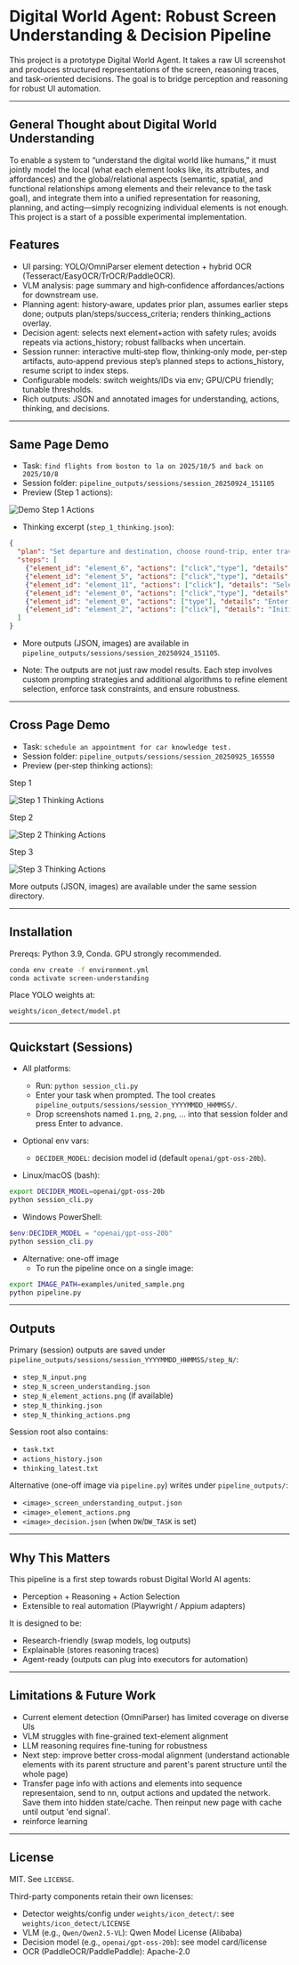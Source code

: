 # Digital World Agent: Robust Screen Understanding & Decision Pipeline

This project is a prototype Digital World Agent. It takes a raw UI screenshot and produces structured representations of the screen, reasoning traces, and task-oriented decisions. The goal is to bridge perception and reasoning for robust UI automation.

---

 

## General Thought about Digital World Understanding

To enable a system to “understand the digital world like humans,” it must jointly model the local (what each element looks like, its attributes, and affordances) and the global/relational aspects (semantic, spatial, and functional relationships among elements and their relevance to the task goal), and integrate them into a unified representation for reasoning, planning, and acting—simply recognizing individual elements is not enough. This project is a start of a possible experimental implementation. 

## Features

- UI parsing: YOLO/OmniParser element detection + hybrid OCR (Tesseract/EasyOCR/TrOCR/PaddleOCR).
- VLM analysis: page summary and high‑confidence affordances/actions for downstream use.
- Planning agent: history‑aware, updates prior plan, assumes earlier steps done; outputs plan/steps/success_criteria; renders thinking_actions overlay.
- Decision agent: selects next element+action with safety rules; avoids repeats via actions_history; robust fallbacks when uncertain.
- Session runner: interactive multi‑step flow, thinking‑only mode, per‑step artifacts, auto‑append previous step’s planned steps to actions_history, resume script to index steps.
- Configurable models: switch weights/IDs via env; GPU/CPU friendly; tunable thresholds.
- Rich outputs: JSON and annotated images for understanding, actions, thinking, and decisions.

---

## Same Page Demo

- Task: `find flights from boston to la on 2025/10/5 and back on 2025/10/8`
- Session folder: `pipeline_outputs/sessions/session_20250924_151105`
- Preview (Step 1 actions):

![Demo Step 1 Actions](pipeline_outputs/sessions/session_20250924_151105/step_1/step_1_thinking_actions.png)

- Thinking excerpt (`step_1_thinking.json`):

```json
{
  "plan": "Set departure and destination, choose round-trip, enter travel dates, and search for flights.",
  "steps": [
    {"element_id": "element_6", "actions": ["click","type"], "details": "Enter departure location as Boston"},
    {"element_id": "element_5", "actions": ["click","type"], "details": "Enter destination as Los Angeles"},
    {"element_id": "element_11", "actions": ["click"], "details": "Select round-trip travel option"},
    {"element_id": "element_0", "actions": ["click","type"], "details": "Open dates picker and enter departure date 2025/10/5"},
    {"element_id": "element_0", "actions": ["type"], "details": "Enter return date 2025/10/8"},
    {"element_id": "element_2", "actions": ["click"], "details": "Initiate flight search"}
  ]
}
```

- More outputs (JSON, images) are available in `pipeline_outputs/sessions/session_20250924_151105`.

- Note: The outputs are not just raw model results. Each step involves custom prompting strategies and additional algorithms to refine element selection, enforce task constraints, and ensure robustness.
---

## Cross Page Demo

- Task: `schedule an appointment for car knowledge test.`
- Session folder: `pipeline_outputs/sessions/session_20250925_165550`
- Preview (per‑step thinking actions):

Step 1

![Step 1 Thinking Actions](pipeline_outputs/sessions/session_20250925_165550/step_1/step_1_thinking_actions.png)

Step 2

![Step 2 Thinking Actions](pipeline_outputs/sessions/session_20250925_165550/step_2/step_2_thinking_actions.png)

Step 3

![Step 3 Thinking Actions](pipeline_outputs/sessions/session_20250925_165550/step_3/step_3_thinking_actions.png)

More outputs (JSON, images) are available under the same session directory.

---

## Installation
Prereqs: Python 3.9, Conda. GPU strongly recommended.

```bash
conda env create -f environment.yml
conda activate screen-understanding
```

Place YOLO weights at:
```
weights/icon_detect/model.pt
```

---

## Quickstart (Sessions)

- All platforms:
  - Run: `python session_cli.py`
  - Enter your task when prompted. The tool creates `pipeline_outputs/sessions/session_YYYYMMDD_HHMMSS/`.
  - Drop screenshots named `1.png`, `2.png`, ... into that session folder and press Enter to advance.

- Optional env vars:
  - `DECIDER_MODEL`: decision model id (default `openai/gpt-oss-20b`).

- Linux/macOS (bash):
```bash
export DECIDER_MODEL=openai/gpt-oss-20b
python session_cli.py
```

- Windows PowerShell:
```powershell
$env:DECIDER_MODEL = "openai/gpt-oss-20b"
python session_cli.py
```

- Alternative: one-off image
  - To run the pipeline once on a single image:
```bash
export IMAGE_PATH=examples/united_sample.png
python pipeline.py
```

---

## Outputs
Primary (session) outputs are saved under `pipeline_outputs/sessions/session_YYYYMMDD_HHMMSS/step_N/`:
- `step_N_input.png`
- `step_N_screen_understanding.json`
- `step_N_element_actions.png` (if available)
- `step_N_thinking.json`
- `step_N_thinking_actions.png`

Session root also contains:
- `task.txt`
- `actions_history.json`
- `thinking_latest.txt`

Alternative (one-off image via `pipeline.py`) writes under `pipeline_outputs/`:
- `<image>_screen_understanding_output.json`
- `<image>_element_actions.png`
- `<image>_decision.json` (when `DW`/`DW_TASK` is set)

---

## Why This Matters
This pipeline is a first step towards robust Digital World AI agents:
- Perception + Reasoning + Action Selection
- Extensible to real automation (Playwright / Appium adapters)

It is designed to be:
- Research-friendly (swap models, log outputs)
- Explainable (stores reasoning traces)
- Agent-ready (outputs can plug into executors for automation)

---

## Limitations & Future Work
- Current element detection (OmniParser) has limited coverage on diverse UIs
- VLM struggles with fine-grained text-element alignment
- LLM reasoning requires fine-tuning for robustness
- Next step: improve better cross-modal alignment (understand actionable elements with its parent structure and parent's parent structure until the whole page)
- Transfer page info with actions and elements into sequence representaion, send to nn, output actions and updated the network. Save them into hidden state/cache. Then reinput new page with cache until output 'end signal'.
- reinforce learning 

---

## License
MIT. See `LICENSE`.

Third-party components retain their own licenses:
- Detector weights/config under `weights/icon_detect/`: see `weights/icon_detect/LICENSE`
- VLM (e.g., `Qwen/Qwen2.5-VL`): Qwen Model License (Alibaba)
- Decision model (e.g., `openai/gpt-oss-20b`): see model card/license
- OCR (PaddleOCR/PaddlePaddle): Apache-2.0
